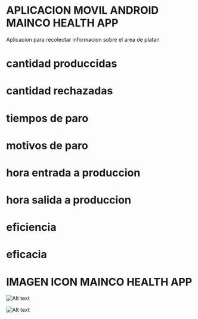 # APLICACION MOVIL ANDROID MAINCO HEALTH APP

Aplicacion para recolectar informacion sobre el area de platan

# cantidad produccidas
# cantidad rechazadas
# tiempos de paro
# motivos de paro
# hora entrada a produccion
# hora salida a produccion
# eficiencia
# eficacia

# IMAGEN ICON MAINCO HEALTH APP
 ![Alt text](https://github.com/jhonatan11530/android/blob/master/app/src/main/res/mipmap-hdpi/mainco.png)

 ![Alt text](https://github.com/jhonatan11530/android/blob/master/app/src/main/res/drawable/spash.jpg)

